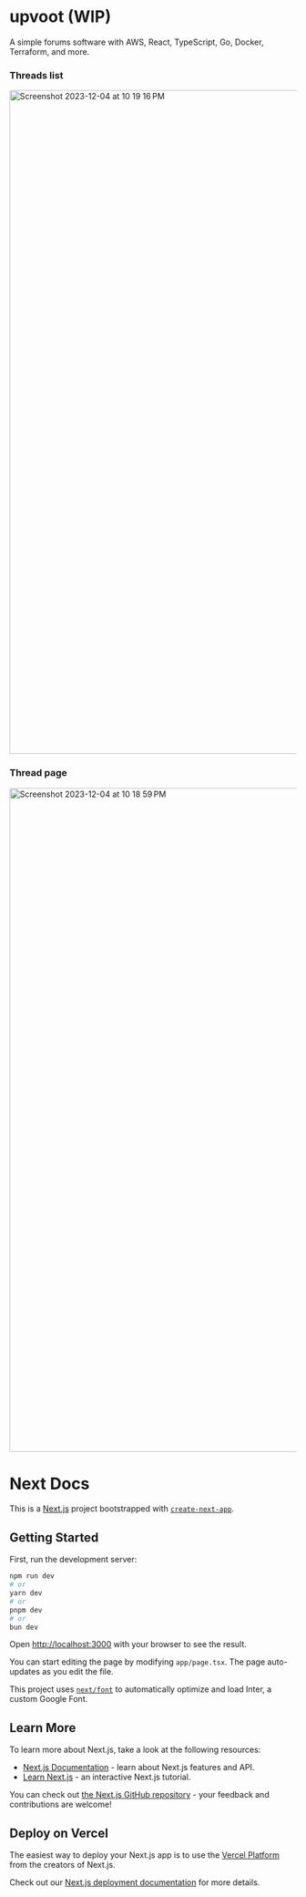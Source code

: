 # upvoot (WIP)
A simple forums software with AWS, React, TypeScript, Go, Docker, Terraform, and more.

### Threads list
<img width="1165" alt="Screenshot 2023-12-04 at 10 19 16 PM" src="https://github.com/miketromba/upvoot/assets/25141252/163283cf-174c-47d6-aec7-020c5b0734e2">

### Thread page
<img width="1165" alt="Screenshot 2023-12-04 at 10 18 59 PM" src="https://github.com/miketromba/upvoot/assets/25141252/c107c282-d83e-4048-9d3d-c4e2a33ba969">

# Next Docs
This is a [Next.js](https://nextjs.org/) project bootstrapped with [`create-next-app`](https://github.com/vercel/next.js/tree/canary/packages/create-next-app).

## Getting Started

First, run the development server:

```bash
npm run dev
# or
yarn dev
# or
pnpm dev
# or
bun dev
```

Open [http://localhost:3000](http://localhost:3000) with your browser to see the result.

You can start editing the page by modifying `app/page.tsx`. The page auto-updates as you edit the file.

This project uses [`next/font`](https://nextjs.org/docs/basic-features/font-optimization) to automatically optimize and load Inter, a custom Google Font.

## Learn More

To learn more about Next.js, take a look at the following resources:

- [Next.js Documentation](https://nextjs.org/docs) - learn about Next.js features and API.
- [Learn Next.js](https://nextjs.org/learn) - an interactive Next.js tutorial.

You can check out [the Next.js GitHub repository](https://github.com/vercel/next.js/) - your feedback and contributions are welcome!

## Deploy on Vercel

The easiest way to deploy your Next.js app is to use the [Vercel Platform](https://vercel.com/new?utm_medium=default-template&filter=next.js&utm_source=create-next-app&utm_campaign=create-next-app-readme) from the creators of Next.js.

Check out our [Next.js deployment documentation](https://nextjs.org/docs/deployment) for more details.
